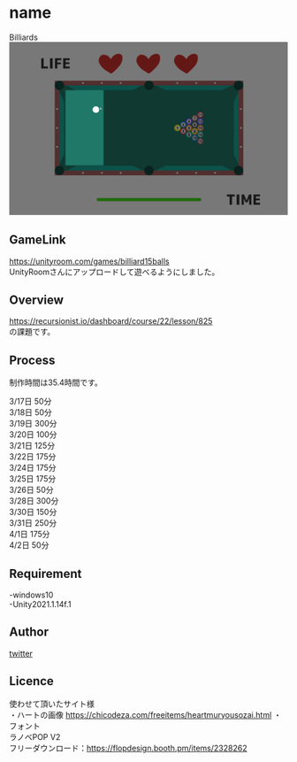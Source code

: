 # name
Billiards
![gif](https://github.com/TfromTYBros/Billiards/blob/main/billiards.gif)

## GameLink
https://unityroom.com/games/billiard15balls  
UnityRoomさんにアップロードして遊べるようにしました。

## Overview
https://recursionist.io/dashboard/course/22/lesson/825  
の課題です。

## Process
制作時間は35.4時間です。

3/17日 50分  
3/18日 50分  
3/19日 300分  
3/20日 100分  
3/21日 125分  
3/22日 175分  
3/24日 175分  
3/25日 175分  
3/26日 50分  
3/28日 300分  
3/30日 150分  
3/31日 250分  
4/1日 175分  
4/2日 50分

## Requirement
-windows10  
-Unity2021.1.14f.1

## Author
[twitter](https://twitter.com/HappyRoutineEL)

## Licence
使わせて頂いたサイト様  
・ハートの画像
https://chicodeza.com/freeitems/heartmuryousozai.html
・フォント  
ラノベPOP V2  
フリーダウンロード：https://flopdesign.booth.pm/items/2328262
